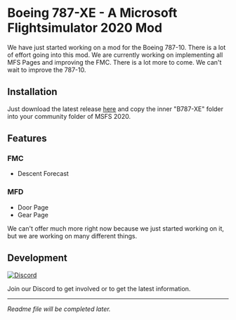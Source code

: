 # Boeing 787-XE - A Microsoft Flightsimulator 2020 Mod
We have just started working on a mod for the Boeing 787-10. There is a lot of effort going into this mod. We are currently working on implementing all MFS Pages and improving the FMC. There is a lot more to come. We can't wait to improve the 787-10.

## Installation
Just download the latest release [here](https://github.com/lmk02/B787-XE/releases) and copy the inner "B787-XE" folder into your community folder of MSFS 2020.

## Features
### FMC
- Descent Forecast
### MFD
- Door Page
- Gear Page

We can't offer much more right now because we just started working on it, but we are working on many different things.

## Development
[![Discord](https://img.shields.io/discord/207626574659321857.svg?label=&logo=discord&logoColor=ffffff&color=7389D8&labelColor=6A7EC2)](https://discord.gg/Tc8zXpk)

Join our Discord to get involved or to get the latest information.

----

*Readme file will be completed later.*
